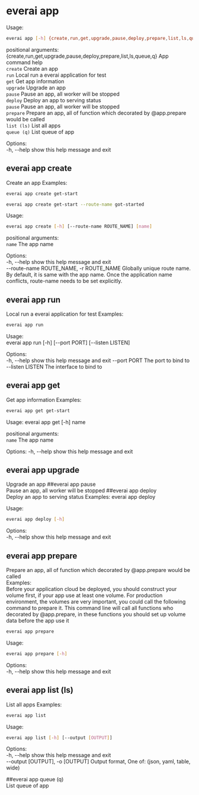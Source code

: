 # everai app
Usage:   
```bash
everai app [-h] {create,run,get,upgrade,pause,deploy,prepare,list,ls,queue,q} ...
```

positional arguments:
  {create,run,get,upgrade,pause,deploy,prepare,list,ls,queue,q}
                        App command help  
    `create`              Create an app  
    `run`                 Local run a everai application for test  
    `get`                 Get app information  
    `upgrade`             Upgrade an app  
    `pause`               Pause an app, all worker will be stopped  
    `deploy`              Deploy an app to serving status  
    `pause`               Pause an app, all worker will be stopped  
    `prepare`             Prepare an app, all of function which decorated by @app.prepare would be called  
    `list (ls)`           List all apps  
    `queue (q)`           List queue of app  

Options:  
  -h, --help            show this help message and exit

## everai app create             
Create an app
Examples:
```bash
everai app create get-start
```

```bash
everai app create get-start --route-name got-started
```

Usage: 
```bash 
everai app create [-h] [--route-name ROUTE_NAME] [name]
```

positional arguments:  
  `name`                  The app name  

Options:  
-h, --help            show this help message and exit  
--route-name ROUTE_NAME, -r ROUTE_NAME
                        Globally unique route name. By default, it is same with the app name. Once the application name conflicts, route-name needs to be set explicitly.

## everai app run                 
Local run a everai application for test
Examples:
```bash
everai app run
```

Usage:  
everai app run [-h] [--port PORT] [--listen LISTEN]

Options:  
-h, --help       show this help message and exit
--port PORT      The port to bind to
--listen LISTEN  The interface to bind to

## everai app get                 
Get app information
Examples:
```bash
everai app get get-start
```

Usage:
everai app get [-h] name

positional arguments:  
  `name`        The app name

Options:
-h, --help  show this help message and exit

## everai app upgrade             
Upgrade an app
##everai app pause               
Pause an app, all worker will be stopped
##everai app deploy              
Deploy an app to serving status
Examples:
 everai app deploy


Usage:  
```bash
everai app deploy [-h]
```

Options:  
-h, --help  show this help message and exit

## everai app prepare             
Prepare an app, all of function which decorated by @app.prepare would be called  
Examples:  
Before your application cloud be deployed, you should construct your volume first, if your app use at least one volume.
For production environment, the volumes are very important, you could call the following command to prepare it.
This command line will call all functions who decorated by @app.prepare, in these functions you should set up volume data before the app use it
```bash
everai app prepare
```

Usage: 
```bash 
everai app prepare [-h]
```

Options:  
-h, --help  show this help message and exit  

## everai app list (ls)           
List all apps
Examples:
```bash
everai app list
```

Usage:  
```bash
everai app list [-h] [--output [OUTPUT]]
```

Options:  
-h, --help            show this help message and exit  
--output [OUTPUT], -o [OUTPUT]
                        Output format, One of: (json, yaml, table, wide)

##everai app queue (q)           
List queue of app
